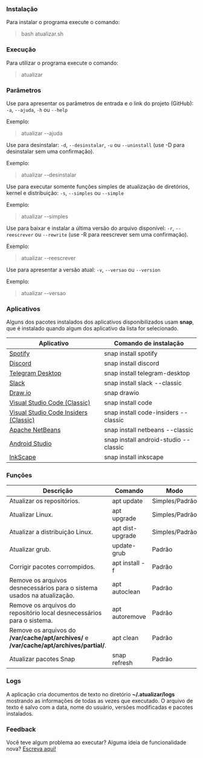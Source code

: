 ### Instalação
 Para instalar o programa execute o comando:
>bash atualizar.sh

### Execução
 Para utilizar o programa execute o comando:
>atualizar

### Parâmetros
 Use para apresentar os parâmetros de entrada e o link do projeto (GitHub):
 `-a`, `--ajuda`, `-h` ou `--help`
 
 Exemplo:
> atualizar --ajuda

 Use para desinstalar:
 `-d`, `--desinstalar`, `-u` ou `--uninstall`
 (use -D para desinstalar sem uma confirmação).

 Exemplo:
> atualizar --desinstalar

 Use para executar somente funções simples de atualização de diretórios, kernel e distribuição:
 `-s`, `--simples` ou `--simple`

 Exemplo:
> atualizar --simples

 Use para baixar e instalar a última versão do arquivo disponível:
 `-r`, `--reescrever` ou `--rewrite`
 (use -R para reescrever sem uma confirmação).

 Exemplo:
> atualizar --reescrever

 Use para apresentar a versão atual:
 `-v`, `--versao` ou `--version`

 Exemplo:
> atualizar --versao



### Aplicativos
Alguns dos pacotes instalados dos aplicativos disponibilizados usam **snap**, que é instalado quando algum dos aplicativo da lista for selecionado.

Aplicativo  | Comando de instalação
------------- | -------------
[Spotify](https://www.spotify.com/br/) | snap install spotify
[Discord](https://discord.com/) | snap install discord
[Telegram Desktop](https://desktop.telegram.org/) | snap install telegram-desktop
[Slack](https://slack.com/) | snap install slack --classic
[Draw.io](https://www.diagrams.net) | snap drawio
[Visual Studio Code (Classic)](https://code.visualstudio.com/) | snap install code
[Visual Studio Code Insiders (Classic)](https://code.visualstudio.com/insiders/) | snap install code-insiders --classic
[Apache NetBeans](https://netbeans.apache.org) | snap install netbeans --classic
[Android Studio](https://developer.android.com/studio) | snap install android-studio --classic
[InkScape](https://inkscape.org/pt-br/) | snap install inkscape

### Funções
Descrição | Comando | Modo
------------- | ------------- | -------------
Atualizar os repositórios. | apt update | Simples/Padrão
Atualizar Linux. | apt upgrade | Simples/Padrão
Atualizar a distribuição Linux. | apt dist-upgrade | Simples/Padrão
Atualizar grub. | update-grub | Padrão
Corrigir pacotes corrompidos. | apt install -f | Padrão
Remove os arquivos desnecessários para o sistema usados na atualização. | apt autoclean | Padrão
Remove os arquivos do repositório local desnecessários para o sistema. | apt autoremove | Padrão
Remove os arquivos do **/var/cache/apt/archives/** e **/var/cache/apt/archives/partial/**. | apt clean | Padrão
Atualizar pacotes Snap | snap refresh | Padrão

### Logs
A aplicação cria documentos de texto no diretório **~/.atualizar/logs** mostrando as informações de todas as vezes que executado. O arquivo de texto é salvo com a data, nome do usuário, versões modificadas e pacotes instalados.

### Feedback
Você teve algum problema ao executar? Alguma ideia de funcionalidade nova? [Escreva aqui!](https://forms.gle/ysh5avJ1WCGsWeoH6)
